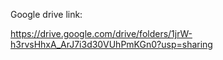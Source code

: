 Google drive link: 

https://drive.google.com/drive/folders/1jrW-h3rvsHhxA_ArJ7i3d30VUhPmKGn0?usp=sharing

